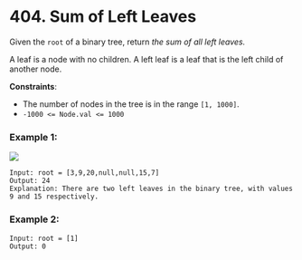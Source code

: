 # 404. Sum of Left Leaves

Given the `root` of a binary tree, return *the sum of all left leaves.*

A leaf is a node with no children. A left leaf is a leaf that is the left child of another node.

**Constraints**:
- The number of nodes in the tree is in the range `[1, 1000]`.
- `-1000 <= Node.val <= 1000`

### Example 1:
![](https://assets.leetcode.com/uploads/2021/04/08/leftsum-tree.jpg)
```
Input: root = [3,9,20,null,null,15,7]
Output: 24
Explanation: There are two left leaves in the binary tree, with values 9 and 15 respectively.
```

### Example 2:
```
Input: root = [1]
Output: 0
```
